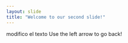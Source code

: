 ```yaml
---
layout: slide
title: "Welcome to our second slide!"
---
```

modifico el texto
Use the left arrow to go back!
